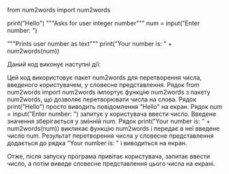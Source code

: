 from num2words import num2words

print("Hello")
"""Asks for user integer number"""
num = input("Enter number: ")

"""Prints user number as text"""
print("Your number is: " + num2words(num))

Даний код виконує наступні дії:

Цей код використовує пакет num2words для перетворення числа, введеного користувачем, у словесне представлення.
Рядок from num2words import num2words імпортує функцію num2words з пакету num2words, що дозволяє перетворювати числа на слова.
Рядок print("Hello") просто виводить повідомлення "Hello" на екран.
Рядок num = input("Enter number: ") запитує у користувача ввести число. Введене значення зберігається у змінній num.
Рядок print("Your number is: " + num2words(num)) викликає функцію num2words і передає в неї введене число num. Результат перетворення числа у словесне представлення додається до рядка "Your number is: " і виводиться на екран.

Отже, після запуску програма привітає користувача, запитає ввести число, а потім виведе словесне представлення цього числа на екрані.